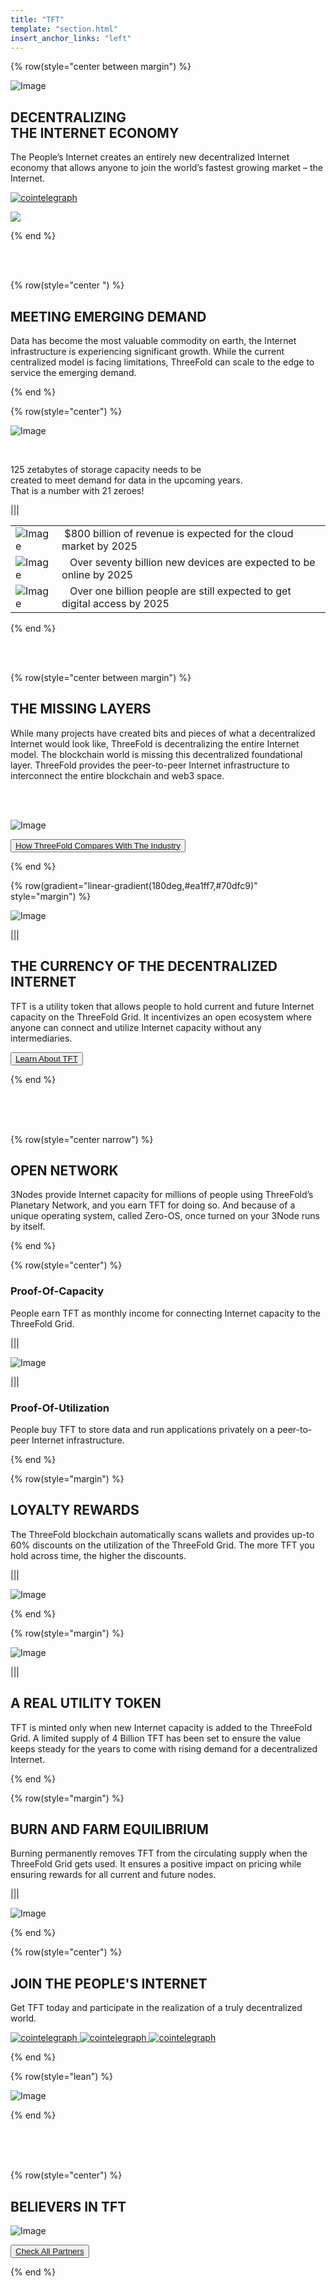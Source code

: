 ```yaml
---
title: "TFT"
template: "section.html"
insert_anchor_links: "left"
---
```



<!-- section 1 (be the Internet) -->

{% row(style="center between margin") %}

![Image](/images/tft_header.png#medium)



## **DECENTRALIZING <br>THE INTERNET ECONOMY**


The People’s Internet creates an entirely new decentralized Internet economy that allows anyone to join the world’s fastest growing market – the Internet.


<div class="relative pt-12 flex flex-col sm:grid sm:grid-cols-2 sm:gap-10 xl:flex xl:flex-row md:py-2 lg:py-2 lg:items-center text-center mx-auto justify-center">
<a class="center" href="https://coinmarketcap.com/currencies/threefold/" rel="some text" target="_blank"> 
 <img class="logo_size mx-auto" src="/images/cointelegraph_logo.png" alt ="cointelegraph">
 
 </a>

 <a class="center" href="https://www.coingecko.com/en/coins/threefold-token" rel="some text" target="_blank"><img class="logo_size mx-auto" src="/images/coin_logo.png">
 </a>
 </div>


{% end %}


<br>

<br>



<!-- section 2 (Meeting Emerging Demand) -->

{% row(style="center ") %}

## **MEETING EMERGING DEMAND**


Data has become the most valuable commodity on earth, the Internet infrastructure is experiencing significant growth. While the current centralized model is facing limitations, ThreeFold can scale to the edge to service the emerging demand.

{% end %}

{% row(style="center") %}

![Image](/images/tft_125zb.png#medium)

<br>

125 zetabytes of storage capacity needs to be <br>
created to meet demand for data in the upcoming years.<br>
That is a number with 21 zeroes!

|||

|      |  |
| ----------- | ----------- |
| ![Image](/images/tft_800.png#tft_img) | &nbsp;$800 billion of revenue is expected for the cloud market by 2025 |
| ![Image](/images/tft_70b.png#tft_img) | &nbsp;&nbsp;&nbsp;Over seventy billion new devices are expected to be online by 2025 |
| ![Image](/images/tft_1b.png#tft_img) | &nbsp;&nbsp;&nbsp;Over one billion people are still expected to get digital access by 2025|



{% end %}


<br>

<br>



<!-- section 3 (world of farmers) -->

{% row(style="center between margin") %}


## **THE MISSING LAYERS**


While many projects have created bits and pieces of what a decentralized Internet would look like, ThreeFold is decentralizing the entire Internet model. The blockchain world is missing this decentralized foundational layer. ThreeFold provides the peer-to-peer Internet infrastructure to interconnect the entire blockchain and web3 space.

<br>
<br>

![Image](/images/tft_table.png#mx-auto)

<button>[How ThreeFold Compares With The Industry ](/blog/2021/10/post-7)</button>


{% end %}


<!-- section 4 (THE CURRENCY) -->

{% row(gradient="linear-gradient(180deg,#ea1ff7,#70dfc9)" style="margin") %}

![Image](/images/tft_currency.png#medium#absolute#sm_none)

|||

## **THE CURRENCY OF THE DECENTRALIZED INTERNET**

TFT is a utility token that allows people to hold current and future Internet capacity on the ThreeFold Grid. It incentivizes an open ecosystem where anyone can connect and utilize Internet capacity without any intermediaries.

<button>[Learn About TFT](https://library.threefold.me/info/threefold/#/tokens/tokens_home.md)</button>

{% end %}

<br>

<br>

<br>


<!-- section 5 (OPEN NETWORK) -->

{% row(style="center narrow") %}


## **OPEN NETWORK**

3Nodes provide Internet capacity for millions of people using ThreeFold’s Planetary Network, and you earn TFT for doing so. And because of a unique operating system, called Zero-OS, once turned on your 3Node runs by itself.

{% end %}

{% row(style="center") %}

<!-- | Proof-Of-Capacity     |  |Proof-Of-Utilization  |
| ----------- | ----------- | ----------- |
| People earn TFT as monthly income for connecting Internet capacity to the ThreeFold Grid. | ![Image](/images/tft_network.png) | People buy TFT to store data and run applications privately on a peer-to-peer Internet infrastructure.  -->


### Proof-Of-Capacity

People earn TFT as monthly income for connecting Internet capacity to the ThreeFold Grid.

|||

![Image](/images/tft_network.png)


|||

### Proof-Of-Utilization

People buy TFT to store data and run applications privately on a peer-to-peer Internet infrastructure.

{% end %}


<!-- section 6 (OPEN NETWORK) -->


{% row(style="margin") %}

## **LOYALTY REWARDS**

The ThreeFold blockchain automatically scans wallets and provides up-to 60% discounts on the utilization of the ThreeFold Grid. The more TFT you hold across time, the higher the discounts.



|||

![Image](/images/tft_loyalty.jpg)

{% end %}



<!-- section 7 (OPEN NETWORK) -->


{% row(style="margin") %}

![Image](/images/tft_utility.jpg)

|||

## **A REAL UTILITY TOKEN**

TFT is minted only when new Internet capacity is added to the ThreeFold Grid. A limited supply of 4 Billion TFT has been set to ensure the value keeps steady for the years to come with rising demand for a decentralized Internet.


{% end %}


<!-- section 8 (BURN AND FARM) -->


{% row(style="margin") %}

## **BURN AND FARM EQUILIBRIUM**

Burning permanently removes TFT from the circulating supply when the ThreeFold Grid gets used. It ensures a positive impact on pricing while ensuring rewards for all current and future nodes.



|||

![Image](/images/tft_burn.jpg)

{% end %}



<!-- section 9 (partners) -->

{% row(style="center") %}

## **JOIN THE PEOPLE'S INTERNET**

Get TFT today and participate in the realization of a truly decentralized world.

<div class="quicklinks">
<a class="center" href="https://gettft.com/gettft/" rel="some text" target="_blank"> 
 <img class="py-2 mr-2 my-2 px-5 border-2 border-black" src="/images/get_tft_button.png" alt ="cointelegraph">
 
 </a>

<a class="center" href="https://pancakeswap.finance/swap?exactField=output&exactAmount=100&outputCurrency=0x8f0FB159380176D324542b3a7933F0C2Fd0c2bbf&inputCurrency=0xe9e7cea3dedca5984780bafc599bd69add087d56?use=v2" rel="some text" target="_blank"> 
 <img class="py-2 mr-2 px-5 border-2 border-black" src="/images/pancack_button.png" alt ="cointelegraph">
 
 </a>

 <a class="center" href="https://app.1inch.io/#/56/swap/BNB/TFT" rel="some text" target="_blank"> 
 <img class="py-2 my-2 mr-2 px-5 border-2 border-black" src="/images/iinch_button.png" alt ="cointelegraph">
 
 </a>
 </div>

{% end %}

{% row(style="lean") %}

![Image](/images/tft_join_internet.png#mx-auto)



{% end %}


<br>

<br>

<br>


<!-- section 10 (partners) -->

{% row(style="center") %}

## **BELIEVERS IN TFT**


![Image](/images/ourpartners.png#mx-auto)

<button>[Check All Partners](/partners)</button>

{% end %}

